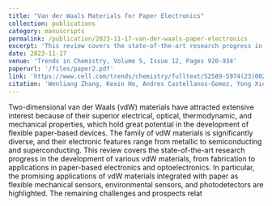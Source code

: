 ```yaml
---
title: "Van der Waals Materials for Paper Electronics"
collection: publications
category: manuscripts
permalink: /publication/2023-11-17-van-der-waals-paper-electronics
excerpt: 'This review covers the state-of-the-art research progress in the development of van der Waals materials and their applications in paper-based electronics and optoelectronics.'
date: 2023-11-17
venue: 'Trends in Chemistry, Volume 5, Issue 12, Pages 920-934'
paperurl: '/files/paper2.pdf'
link: 'https://www.cell.com/trends/chemistry/fulltext/S2589-5974(23)00238-1'
citation: 'Wenliang Zhang, Kexin He, Andres Castellanos-Gomez, Yong Xie. (2023). &quot;Van der Waals Materials for Paper Electronics.&quot; <i>Trends in Chemistry</i>, Elsevier.'
---
```


Two-dimensional van der Waals (vdW) materials have attracted extensive interest because of their superior electrical, optical, thermodynamic, and mechanical properties, which hold great potential in the development of flexible paper-based devices. The family of vdW materials is significantly diverse, and their electronic features range from metallic to semiconducting and superconducting. This review covers the state-of-the-art research progress in the development of various vdW materials, from fabrication to applications in paper-based electronics and optoelectronics. In particular, the promising applications of vdW materials integrated with paper as flexible mechanical sensors, environmental sensors, and photodetectors are highlighted. The remaining challenges and prospects relat
